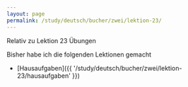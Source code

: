 ```yaml
---
layout: page
permalink: /study/deutsch/bucher/zwei/lektion-23/
---
```


Relativ zu Lektion 23 Übungen

Bisher habe ich die folgenden Lektionen gemacht

* [Hausaufgaben]({{ '/study/deutsch/bucher/zwei/lektion-23/hausaufgaben' }})
